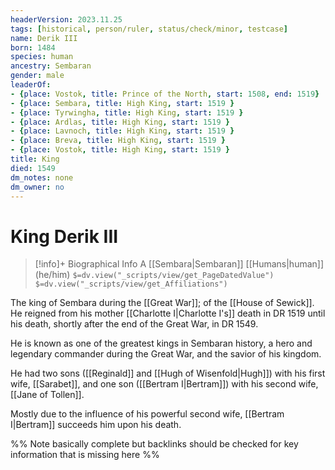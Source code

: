```yaml
---
headerVersion: 2023.11.25
tags: [historical, person/ruler, status/check/minor, testcase]
name: Derik III
born: 1484
species: human
ancestry: Sembaran
gender: male
leaderOf:
- {place: Vostok, title: Prince of the North, start: 1508, end: 1519}
- {place: Sembara, title: High King, start: 1519 }
- {place: Tyrwingha, title: High King, start: 1519 }
- {place: Ardlas, title: High King, start: 1519 }
- {place: Lavnoch, title: High King, start: 1519 }
- {place: Breva, title: High King, start: 1519 }
- {place: Vostok, title: High King, start: 1519 }
title: King
died: 1549
dm_notes: none
dm_owner: no
---
```

# King Derik III
>[!info]+ Biographical Info
> A [[Sembara|Sembaran]] [[Humans|human]] (he/him)
> `$=dv.view("_scripts/view/get_PageDatedValue")`
> `$=dv.view("_scripts/view/get_Affiliations")`

The king of Sembara during the [[Great War]]; of the [[House of Sewick]]. He reigned from his mother [[Charlotte I|Charlotte I's]] death in DR 1519 until his death, shortly after the end of the Great War, in DR 1549. 

He is known as one of the greatest kings in Sembaran history, a hero and legendary commander during the Great War, and the savior of his kingdom.

He had two sons ([[Reginald]] and [[Hugh of Wisenfold|Hugh]]) with his first wife, [[Sarabet]], and one son ([[Bertram I|Bertram]]) with his second wife, [[Jane of Tollen]]. 

Mostly due to the influence of his powerful second wife, [[Bertram I|Bertram]] succeeds him upon his death.

%% Note basically complete but backlinks should be checked for key information that is missing here %%
